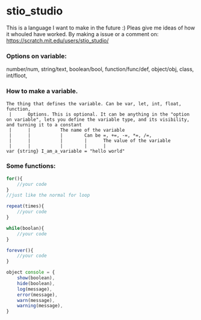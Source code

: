 # stio_studio

This is a language I want to make in the future :)
Pleas give me ideas of how it whouled have worked. By making a issue or a comment on: https://scratch.mit.edu/users/stio_studio/




### Options on variable:
number/num, string/text, boolean/bool, function/func/def, object/obj, class, int/floot, 


### How to make a variable.
```
The thing that defines the variable. Can be var, let, int, float, function,  
 |      Options. This is optional. It can be anything in the "option on variable", lets you define the variable type, and its visibility, and turning it to a constant 
 |      |           The name of the variable  
 |      |           |        Can be =, +=, -=, *=, /=,  
 |      |           |        |      The value of the variable  
 |      |           |        |      |  
var {string} I_am_a_variable = "hello world"
```

### Some functions:
```js
for(){
    //your code
}
//just like the normal for loop

repeat(times){
    //your code
}

while(boolan){
    //your code
}

forever(){
    //your code
}

object console = {
    show(boolean),
    hide(boolean),
    log(message),
    error(message),
    warn(message),
    warning(message),
}


```

